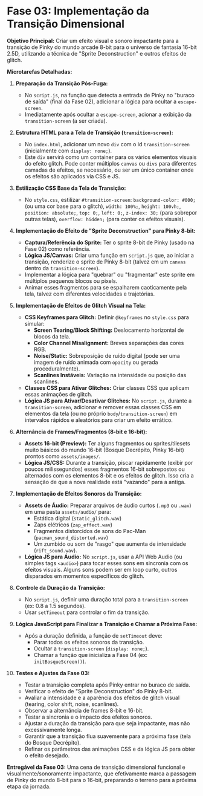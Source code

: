 # Fase 03: Implementação da Transição Dimensional

**Objetivo Principal:** Criar um efeito visual e sonoro impactante para a transição de Pinky do mundo arcade 8-bit para o universo de fantasia 16-bit 2.5D, utilizando a técnica de "Sprite Deconstruction" e outros efeitos de glitch.

**Microtarefas Detalhadas:**

1.  **Preparação da Transição Pós-Fuga:**
    *   No `script.js`, na função que detecta a entrada de Pinky no "buraco de saída" (final da Fase 02), adicionar a lógica para ocultar a `escape-screen`.
    *   Imediatamente após ocultar a `escape-screen`, acionar a exibição da `transition-screen` (a ser criada).

2.  **Estrutura HTML para a Tela de Transição (`transition-screen`):**
    *   No `index.html`, adicionar um novo `div` com o id `transition-screen` (inicialmente com `display: none;`).
    *   Este `div` servirá como um container para os vários elementos visuais do efeito glitch. Pode conter múltiplos `canvas` ou `divs` para diferentes camadas de efeitos, se necessário, ou ser um único container onde os efeitos são aplicados via CSS e JS.

3.  **Estilização CSS Base da Tela de Transição:**
    *   No `style.css`, estilizar `#transition-screen`: `background-color: #000;` (ou uma cor base para o glitch), `width: 100%;`, `height: 100vh;`, `position: absolute;`, `top: 0;`, `left: 0;`, `z-index: 30;` (para sobrepor outras telas), `overflow: hidden;` (para conter os efeitos visuais).

4.  **Implementação do Efeito de "Sprite Deconstruction" para Pinky 8-bit:**
    *   **Captura/Referência do Sprite:** Ter o sprite 8-bit de Pinky (usado na Fase 02) como referência.
    *   **Lógica JS/Canvas:** Criar uma função em `script.js` que, ao iniciar a transição, renderize o sprite de Pinky 8-bit (talvez em um `canvas` dentro da `transition-screen`).
    *   Implementar a lógica para "quebrar" ou "fragmentar" este sprite em múltiplos pequenos blocos ou pixels.
    *   Animar esses fragmentos para se espalharem caoticamente pela tela, talvez com diferentes velocidades e trajetórias.

5.  **Implementação de Efeitos de Glitch Visual na Tela:**
    *   **CSS Keyframes para Glitch:** Definir `@keyframes` no `style.css` para simular:
        *   **Screen Tearing/Block Shifting:** Deslocamento horizontal de blocos da tela.
        *   **Color Channel Misalignment:** Breves separações das cores RGB.
        *   **Noise/Static:** Sobreposição de ruído digital (pode ser uma imagem de ruído animada com `opacity` ou gerada proceduralmente).
        *   **Scanlines Instáveis:** Variação na intensidade ou posição das scanlines.
    *   **Classes CSS para Ativar Glitches:** Criar classes CSS que aplicam essas animações de glitch.
    *   **Lógica JS para Ativar/Desativar Glitches:** No `script.js`, durante a `transition-screen`, adicionar e remover essas classes CSS em elementos da tela (ou no próprio `body`/`transition-screen`) em intervalos rápidos e aleatórios para criar um efeito errático.

6.  **Alternância de Frames/Fragmentos (8-bit e 16-bit):**
    *   **Assets 16-bit (Preview):** Ter alguns fragmentos ou sprites/tilesets muito básicos do mundo 16-bit (Bosque Decrépito, Pinky 16-bit) prontos como `assets/images/`.
    *   **Lógica JS/CSS:** Durante a transição, piscar rapidamente (exibir por poucos milissegundos) esses fragmentos 16-bit sobrepostos ou alternados com os elementos 8-bit e os efeitos de glitch. Isso cria a sensação de que a nova realidade está "vazando" para a antiga.

7.  **Implementação de Efeitos Sonoros da Transição:**
    *   **Assets de Áudio:** Preparar arquivos de áudio curtos (`.mp3` ou `.wav`) em uma pasta `assets/audio/` para:
        *   Estática digital (`static_glitch.wav`)
        *   Zaps elétricos (`zap_effect.wav`)
        *   Fragmentos distorcidos de sons do Pac-Man (`pacman_sound_distorted.wav`)
        *   Um zumbido ou som de "rasgo" que aumenta de intensidade (`rift_sound.wav`).
    *   **Lógica JS para Áudio:** No `script.js`, usar a API Web Audio (ou simples tags `<audio>`) para tocar esses sons em sincronia com os efeitos visuais. Alguns sons podem ser em loop curto, outros disparados em momentos específicos do glitch.

8.  **Controle da Duração da Transição:**
    *   No `script.js`, definir uma duração total para a `transition-screen` (ex: 0.8 a 1.5 segundos).
    *   Usar `setTimeout` para controlar o fim da transição.

9.  **Lógica JavaScript para Finalizar a Transição e Chamar a Próxima Fase:**
    *   Após a duração definida, a função de `setTimeout` deve:
        *   Parar todos os efeitos sonoros da transição.
        *   Ocultar a `transition-screen` (`display: none;`).
        *   Chamar a função que inicializa a Fase 04 (ex: `initBosqueScreen()`).

10. **Testes e Ajustes da Fase 03:**
    *   Testar a transição completa após Pinky entrar no buraco de saída.
    *   Verificar o efeito de "Sprite Deconstruction" do Pinky 8-bit.
    *   Avaliar a intensidade e a aparência dos efeitos de glitch visual (tearing, color shift, noise, scanlines).
    *   Observar a alternância de frames 8-bit e 16-bit.
    *   Testar a sincronia e o impacto dos efeitos sonoros.
    *   Ajustar a duração da transição para que seja impactante, mas não excessivamente longa.
    *   Garantir que a transição flua suavemente para a próxima fase (tela do Bosque Decrépito).
    *   Refinar os parâmetros das animações CSS e da lógica JS para obter o efeito desejado.

**Entregável da Fase 03:** Uma cena de transição dimensional funcional e visualmente/sonoramente impactante, que efetivamente marca a passagem de Pinky do mundo 8-bit para o 16-bit, preparando o terreno para a próxima etapa da jornada.
